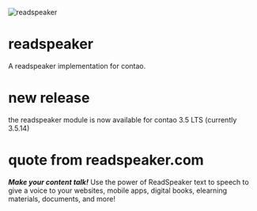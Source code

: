 ![readspeaker](https://contao.org/files/repository/readspeaker/10000009/picture.jpg)

# readspeaker

A readspeaker implementation for contao.

# new release

the readspeaker module is now available for contao 3.5 LTS (currently 3.5.14)

# quote from readspeaker.com

***Make your content talk!***
Use the power of ReadSpeaker text to speech to give a voice to your
websites, mobile apps, digital books, elearning materials, documents, and more!
